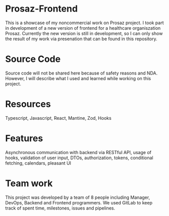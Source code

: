 # Prosaz-Frontend
This is a showcase of my noncommercial work on Prosaz project. I took part in development of a new version of frontend for a healthcare organiszation Prosaz. 
Currently the new version is still in development, so I can only show the result of my work via presenation that can be found in this repository. 

# Source Code
Source code will not be shared here because of safety reasons and NDA. However, I will describe what I used and learned while working on this project.

# Resources
Typescript, Javascript, React, Mantine, Zod, Hooks

# Features
Asynchronous communication with backend via RESTful API, usage of hooks, validation of user input, DTOs, authorization, tokens, 
conditional fetching, calendars, pleasant UI

# Team work
This project was developed by a team of 8 people including Manager, DevOps, Backend and Frontend programmers. We used GitLab to keep track of spent time,
milestones, issues and pipelines.
